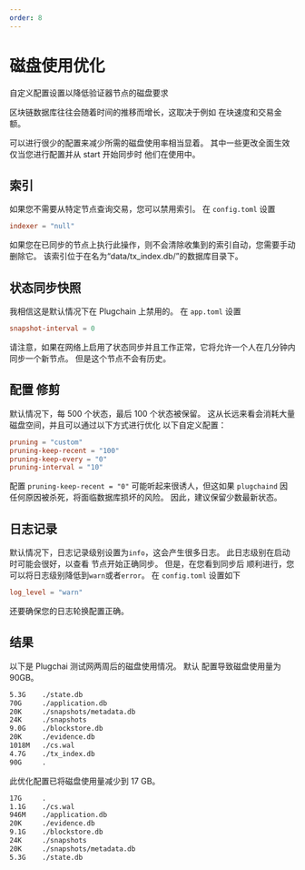 ```yaml
---
order: 8
---
```




# 磁盘使用优化

自定义配置设置以降低验证器节点的磁盘要求

区块链数据库往往会随着时间的推移而增长，这取决于例如 在块速度和交易金额。

可以进行很少的配置来减少所需的磁盘使用率相当显着。 其中一些更改全面生效仅当您进行配置并从 start 开始同步时
他们在使用中。

## 索引

如果您不需要从特定节点查询交易，您可以禁用索引。 在 `config.toml` 设置

```toml
indexer = "null"
```

如果您在已同步的节点上执行此操作，则不会清除收集到的索引自动，您需要手动删除它。 该索引位于在名为“data/tx_index.db/”的数据库目录下。

## 状态同步快照

我相信这是默认情况下在 Plugchain 上禁用的。 在 `app.toml` 设置

```toml
snapshot-interval = 0
```

请注意，如果在网络上启用了状态同步并且工作正常，它将允许一个人在几分钟内同步一个新节点。 但是这个节点不会有历史。

## 配置 修剪

默认情况下，每 500 个状态，最后 100 个状态被保留。 这从长远来看会消耗大量磁盘空间，并且可以通过以下方式进行优化
以下自定义配置：

```toml
pruning = "custom"
pruning-keep-recent = "100"
pruning-keep-every = "0"
pruning-interval = "10"
```

配置 `pruning-keep-recent = "0"` 可能听起来很诱人，但这如果 `plugchaind` 因任何原因被杀死，将面临数据库损坏的风险。
因此，建议保留少数最新状态。

## 日志记录

默认情况下，日志记录级别设置为`info`，这会产生很多日志。 此日志级别在启动时可能会很好，以查看
节点开始正确同步。 但是，在您看到同步后
顺利进行，您可以将日志级别降低到`warn`或者`error`。 在
`config.toml` 设置如下

```toml
log_level = "warn"
```

还要确保您的日志轮换配置正确。

## 结果

以下是 Plugchai 测试网两周后的磁盘使用情况。 默认
配置导致磁盘使用量为 90GB。

```bash
5.3G    ./state.db
70G     ./application.db
20K     ./snapshots/metadata.db
24K     ./snapshots
9.0G    ./blockstore.db
20K     ./evidence.db
1018M   ./cs.wal
4.7G    ./tx_index.db
90G     .
```

此优化配置已将磁盘使用量减少到 17 GB。

```bash
17G     .
1.1G    ./cs.wal
946M    ./application.db
20K     ./evidence.db
9.1G    ./blockstore.db
24K     ./snapshots
20K     ./snapshots/metadata.db
5.3G    ./state.db
```
